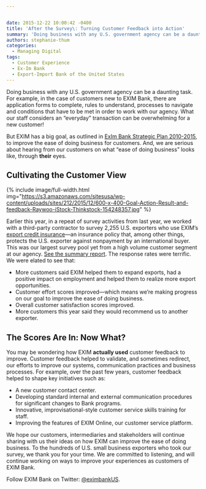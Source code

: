 ```yaml
---


date: 2015-12-22 10:00:42 -0400
title: 'After the Survey\: Turning Customer Feedback into Action'
summary: 'Doing business with any U.S. government agency can be a daunting task. For example, in the case of customers new to EXIM Bank, there are application forms to complete, rules to understand, processes to navigate and conditions that have to be met in order to work with our agency. What our staff considers an &ldquo;everyday&rdquo;'
authors: stephanie-thum
categories:
  - Managing Digital
tags:
  - Customer Experience
  - Ex-Im Bank
  - Export-Import Bank of the United States
---
```


Doing business with any U.S. government agency can be a daunting task. For example, in the case of customers new to EXIM Bank, there are application forms to complete, rules to understand, processes to navigate and conditions that have to be met in order to work with our agency. What our staff considers an “everyday” transaction can be overwhelming for a new customer!

But EXIM has a big goal, as outlined in [ExIm Bank Strategic Plan 2010-2015](http://www.exim.gov/sites/default/files/newsreleases/Ex-Im-Strategic-Plan-9-10-13-FINAL-A-1.pdf), to improve the ease of doing business for customers. And, we are serious about hearing from our customers on what “ease of doing business” looks like, through **their** eyes.

## Cultivating the Customer View 
{% include image/full-width.html img="https://s3.amazonaws.com/sitesusa/wp-content/uploads/sites/212/2015/12/600-x-400-Goal-Action-Result-and-feedback-Raywoo-iStock-Thinkstock-154248357.jpg" %} 

Earlier this year, in a repeat of survey activities from last year, we worked with a third-party contractor to survey 2,255 U.S. exporters who use EXIM’s [export credit insurance](http://www.exim.gov/what-we-do/export-credit-insurance)—an insurance policy that, among other things, protects the U.S. exporter against nonpayment by an international buyer. This was our largest survey pool yet from a high volume customer segment at our agency. [See the summary report](http://exim.gov/sites/default/files/newsreleases/2015%20Export%20Credit%20Insurance%20Customer%20Survey%20Dec%207%202015.pdf). The response rates were terrific. We were elated to see that:

  * More customers said EXIM helped them to expand exports, had a positive impact on employment and helped them to realize more export opportunities.
  * Customer effort scores improved—which means we’re making progress on our goal to improve the ease of doing business.
  * Overall customer satisfaction scores improved.
  * More customers this year said they would recommend us to another exporter.

## The Scores Are In: Now What?

You may be wondering how EXIM **actually used** customer feedback to improve. Customer feedback helped to validate, and sometimes redirect, our efforts to improve our systems, communication practices and business processes. For example, over the past few years, customer feedback helped to shape key initiatives such as:

  * A new customer contact center.
  * Developing standard internal and external communication procedures for significant changes to Bank programs.
  * Innovative, improvisational-style customer service skills training for staff.
  * Improving the features of EXIM Online, our customer service platform.

We hope our customers, intermediaries and stakeholders will continue sharing with us their ideas on how EXIM can improve the ease of doing business. To the hundreds of U.S. small business exporters who took our survey, we thank you for your time. We are committed to listening, and will continue working on ways to improve your experiences as customers of EXIM Bank.

Follow EXIM Bank on Twitter: [@eximbankUS](http://@eximbankUS).